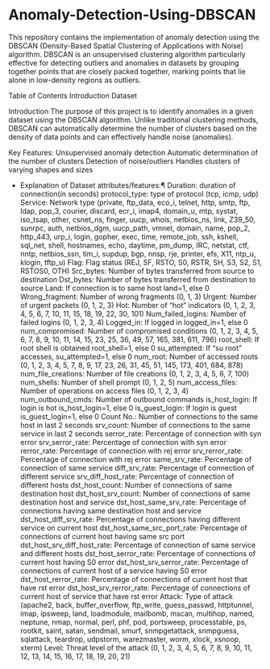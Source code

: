 # Anomaly-Detection-Using-DBSCAN

This repository contains the implementation of anomaly detection using the DBSCAN (Density-Based Spatial Clustering of Applications with Noise) algorithm. DBSCAN is an unsupervised clustering algorithm particularly effective for detecting outliers and anomalies in datasets by grouping together points that are closely packed together, marking points that lie alone in low-density regions as outliers.

Table of Contents
Introduction
Dataset

Introduction
The purpose of this project is to identify anomalies in a given dataset using the DBSCAN algorithm. Unlike traditional clustering methods, DBSCAN can automatically determine the number of clusters based on the density of data points and can effectively handle noise (anomalies).

Key Features:
Unsupervised anomaly detection
Automatic determination of the number of clusters
Detection of noise/outliers
Handles clusters of varying shapes and sizes


- Explanation of Dataset attributes/features:¶
Duration: duration of connection(in seconds)
protocol_type: type of protocol (tcp, icmp, udp)
Service: Network type (private, ftp_data, eco_i, telnet, http, smtp, ftp, ldap, pop_3, courier, discard, ecr_i, imap4, domain_u, mtp, systat, iso_tsap, other, csnet_ns, finger, uucp, whois, netbios_ns, link, Z39_50, sunrpc, auth, netbios_dgm, uucp_path, vmnet, domain, name, pop_2, http_443, urp_i, login, gopher, exec, time, remote_job, ssh, kshell, sql_net, shell, hostnames, echo, daytime, pm_dump, IRC, netstat, ctf, nntp, netbios_ssn, tim_i, supdup, bgp, nnsp, rje, printer, efs, X11, ntp_u, klogin, tftp_u)
Flag: Flag status (REJ, SF, RSTO, S0, RSTR, SH, S3, S2, S1, RSTOS0, OTH)
Src_bytes: Number of bytes transferred from source to destination
Dst_bytes: Number of bytes transferred from destination to source
Land: If connection is to same host land=1, else 0
Wrong_fragment: Number of wrong fragments (0, 1, 3)
Urgent: Number of urgent packets (0, 1, 2, 3)
Hot: Number of “hot” indicators (0, 1, 2, 3, 4, 5, 6, 7, 10, 11, 15, 18, 19, 22, 30, 101)
Num_failed_logins: Number of failed logins (0, 1, 2, 3, 4)
Logged_in: If logged in logged_in=1, else 0
num_compromised: Number of compromised conditions (0, 1, 2, 3, 4, 5, 6, 7, 8, 9, 10, 11, 14, 15, 23, 25, 36, 49, 57, 165, 381, 611, 796)
root_shell: If root shell is obtained root_shell=1, else 0
su_attempted: If “su root” accesses, su_attempted=1, else 0
num_root: Number of accessed roots (0, 1, 2, 3, 4, 5, 7, 8, 9, 17, 23, 26, 31, 45, 51, 145, 173, 401, 684, 878)
num_file_creations: Number of file creations (0, 1, 2, 3, 4, 5, 6, 7, 100)
num_shells: Number of shell prompt (0, 1, 2, 5)
num_access_files: Number of operations on access files (0, 1, 2, 3, 4)
num_outbound_cmds: Number of outbound commands
is_host_login: If login is hot is_host_login=1, else 0
is_guest_login: If login is guest is_guest_login=1, else 0
Count No.: Number of connections to the same host in last 2 seconds
srv_count: Number of connections to the same service in last 2 seconds
serror_rate: Percentage of connection with syn error
srv_serror_rate: Percentage of connection with syn error
rerror_rate: Percentage of connection with rej error
srv_rerror_rate: Percentage of connection with rej error
same_srv_rate: Percentage of connection of same service
diff_srv_rate: Percentage of connection of different service
srv_diff_host_rate: Percentage of connection of different hosts
dst_host_count: Number of connections of same destination host
dst_host_srv_count: Number of connections of same destination host and service
dst_host_same_srv_rate: Percentage of connections having same destination host and service
dst_host_diff_srv_rate: Percentage of connections having different service on current host
dst_host_same_src_port_rate: Percentage of connections of current host having same src port
dst_host_srv_diff_host_rate: Percentage of connection of same service and different hosts
dst_host_serror_rate: Percentage of connections of current host having S0 error
dst_host_srv_serror_rate: Percentage of connections of current host of a service having S0 error
dst_host_rerror_rate: Percentage of connections of current host that have rst error
dst_host_srv_rerror_rate: Percentage of connections of current host of service that have rst error
Attack: Type of attack (apache2, back, buffer_overflow, ftp_write, guess_passwd, httptunnel, imap, ipsweep, land, loadmodule, mailbomb, mscan, multihop, named, neptune, nmap, normal, perl, phf, pod, portsweep, processtable, ps, rootkit, saint, satan, sendmail, smurf, snmpgetattack, snmpguess, sqlattack, teardrop, udpstorm, warezmaster, worm, xlock, xsnoop, xterm)
Level: Threat level of the attack (0, 1, 2, 3, 4, 5, 6, 7, 8, 9, 10, 11, 12, 13, 14, 15, 16, 17, 18, 19, 20, 21)

